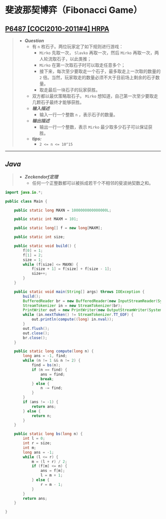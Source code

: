 # 斐波那契博弈（Fibonacci Game）

## [P6487 [COCI2010-2011#4] HRPA](https://www.luogu.com.cn/problem/P6487)

> - ***Question***
>   - 有 `n` 枚石子。两位玩家定了如下规则进行游戏：
>     - `Mirko` 先取一次， `Slavko` 再取一次，然后 `Mirko` 再取一次，两人轮流取石子，以此类推；
>     - `Mirko` 在第一次取石子时可以取走任意多个；
>     - 接下来，每次至少要取走一个石子，最多取走上一次取的数量的 `2` 倍。当然，玩家取走的数量必须不大于目前场上剩余的石子数量。
>     - 取走最后一块石子的玩家获胜。
>   - 双方都以最优策略取石子。 `Mirko` 想知道，自己第一次至少要取走几颗石子最终才能够获胜。
>   - ***输入描述***
>     - 输入一行一个整数 `n` ，表示石子的数量。
>   - ***输出描述***
>     - 输出一行一个整数，表示 `Mirko` 最少取多少石子可以保证获胜。
>   - ***tips:***
>     - `2 <= n <= 10^15`

---

## *Java*

> - ***Zeckendorf定理***
>   - 任何一个正整数都可以被拆成若干个不相邻的斐波纳契数之和。

```java
import java.io.*;

public class Main {

    public static long MAXN = 1000000000000000L;

    public static int MAXM = 101;

    public static long[] f = new long[MAXM];

    public static int size;

    public static void build() {
        f[0] = 1;
        f[1] = 2;
        size = 1;
        while (f[size] <= MAXN) {
            f[size + 1] = f[size] + f[size - 1];
            size++;
        }
    }

    public static void main(String[] args) throws IOException {
        build();
        BufferedReader br = new BufferedReader(new InputStreamReader(System.in));
        StreamTokenizer in = new StreamTokenizer(br);
        PrintWriter out = new PrintWriter(new OutputStreamWriter(System.out));
        while (in.nextToken() != StreamTokenizer.TT_EOF) {
            out.println(compute((long) in.nval));
        }
        out.flush();
        out.close();
        br.close();
    }

    public static long compute(long n) {
        long ans = -1, find;
        while (n != 1 && n != 2) {
            find = bs(n);
            if (n == find) {
                ans = find;
                break;
            } else {
                n -= find;
            }
        }
        if (ans != -1) {
            return ans;
        } else {
            return n;
        }
    }

    public static long bs(long n) {
        int l = 0;
        int r = size;
        int m;
        long ans = -1;
        while (l <= r) {
            m = (l + r) / 2;
            if (f[m] <= n) {
                ans = f[m];
                l = m + 1;
            } else {
                r = m - 1;
            }
        }
        return ans;
    }

}
```
